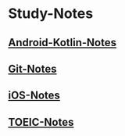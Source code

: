 # Study-Notes

## [Android-Kotlin-Notes](https://github.com/cwt100/Study-Notes/tree/main/Notes/Android-Kotlin-Notes/Menu.md)
## [Git-Notes](https://github.com/cwt100/Study-Notes/tree/main/Notes/Git-Notes/Menu.md)
## [iOS-Notes](https://github.com/cwt100/Study-Notes/tree/main/Notes/iOS-Notes/Menu.md)
## [TOEIC-Notes](https://github.com/cwt100/Study-Notes/tree/main/Notes/TOEIC-Notes/Menu.md)
